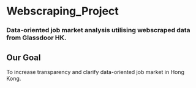 # Webscraping_Project
### Data-oriented job market analysis utilising webscraped data from Glassdoor HK.
## Our Goal
To increase transparency and clarify data-oriented job market in Hong Kong.
